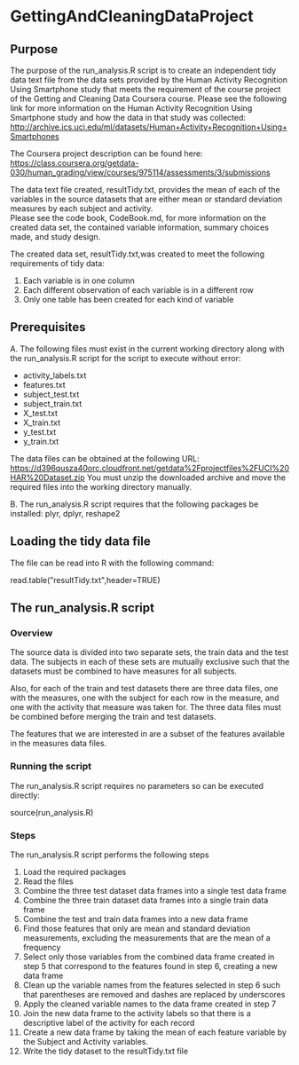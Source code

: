 # GettingAndCleaningDataProject
## Purpose
The purpose of the run_analysis.R script is to create an independent tidy data text file from the data sets provided by the Human Activity Recognition Using Smartphone study that meets the requirement of the course project of the Getting and Cleaning Data Coursera course.  Please see the following link for more information on the Human Activity Recognition Using Smartphone study and how the data in that study was collected:  http://archive.ics.uci.edu/ml/datasets/Human+Activity+Recognition+Using+Smartphones

The Coursera project description can be found here: https://class.coursera.org/getdata-030/human_grading/view/courses/975114/assessments/3/submissions

The data text file created, resultTidy.txt, provides the mean of each of the variables in the source datasets that are either mean or standard deviation measures by each subject and activity.  
Please see the code book, CodeBook.md, for more information on the created data set, the contained variable information, summary choices made, and study design.

The created data set, resultTidy.txt,was created to meet the following requirements of tidy data:
1. Each variable is in one column
2. Each different observation of each variable is in a different row
3. Only one table has been created for each kind of variable


## Prerequisites

A. The following files must exist in the current working directory along with the run_analysis.R script for the script to execute without error:

* activity_labels.txt
* features.txt
* subject_test.txt
* subject_train.txt
* X_test.txt
* X_train.txt
* y_test.txt
* y_train.txt


The data files can be obtained at the following URL: https://d396qusza40orc.cloudfront.net/getdata%2Fprojectfiles%2FUCI%20HAR%20Dataset.zip
You must unzip the downloaded archive and move the required files into the working directory manually.

B. The run_analysis.R script requires that the following packages be installed: plyr, dplyr, reshape2

## Loading the tidy data file
The file can be read into R with the following command:

read.table("resultTidy.txt",header=TRUE)

## The run_analysis.R script
### Overview
The source data is divided into two separate sets, the train data and the test data.  The subjects in each of these sets are mutually exclusive such that the datasets must be combined to have measures for all subjects.  

Also, for each of the train and test datasets there are three data files, one with the measures, one with the subject for each row in the measure, and one with the activity that measure was taken for.  The three data files must be combined before merging the train and test datasets.

The features that we are interested in are a subset of the features available in the measures data files.

### Running the script
The run_analysis.R script requires no parameters so can be executed directly:

source(run_analysis.R)

### Steps
The run_analysis.R script performs the following steps

1. Load the required packages
2. Read the files</li>
3. Combine the three test dataset data frames into a single test data frame
4. Combine the three train dataset data frames into a single train data frame
5. Combine the test and train data frames into a new data frame
6. Find those features that only are mean and standard deviation measurements, excluding the measurements that are the mean of a frequency
7. Select only those variables from the combined data frame created in step 5 that correspond to the features found in step 6, creating a new data frame
8. Clean up the variable names from the features selected in step 6 such that parentheses are removed and dashes are replaced by underscores
9. Apply the cleaned variable names to the data frame created in step 7
10. Join the new data frame to the activity labels so that there is a descriptive label of the activity for each record
11. Create a new data frame by taking the mean of each feature variable by the Subject and Activity variables.
12. Write the tidy dataset to the resultTidy.txt file
